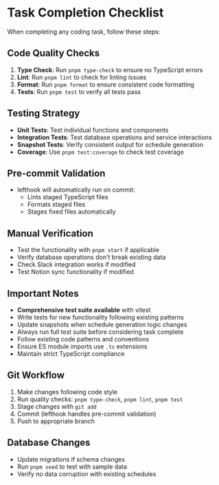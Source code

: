 # Task Completion Checklist

When completing any coding task, follow these steps:

## Code Quality Checks

1. **Type Check**: Run `pnpm type-check` to ensure no TypeScript errors
2. **Lint**: Run `pnpm lint` to check for linting issues
3. **Format**: Run `pnpm format` to ensure consistent code formatting
4. **Tests**: Run `pnpm test` to verify all tests pass

## Testing Strategy

- **Unit Tests**: Test individual functions and components
- **Integration Tests**: Test database operations and service interactions
- **Snapshot Tests**: Verify consistent output for schedule generation
- **Coverage**: Use `pnpm test:coverage` to check test coverage

## Pre-commit Validation

- lefthook will automatically run on commit:
  - Lints staged TypeScript files
  - Formats staged files
  - Stages fixed files automatically

## Manual Verification

- Test the functionality with `pnpm start` if applicable
- Verify database operations don't break existing data
- Check Slack integration works if modified
- Test Notion sync functionality if modified

## Important Notes

- **Comprehensive test suite available** with vitest
- Write tests for new functionality following existing patterns
- Update snapshots when schedule generation logic changes
- Always run full test suite before considering task complete
- Follow existing code patterns and conventions
- Ensure ES module imports use `.ts` extensions
- Maintain strict TypeScript compliance

## Git Workflow

1. Make changes following code style
2. Run quality checks: `pnpm type-check`, `pnpm lint`, `pnpm test`
3. Stage changes with `git add`
4. Commit (lefthook handles pre-commit validation)
5. Push to appropriate branch

## Database Changes

- Update migrations if schema changes
- Run `pnpm seed` to test with sample data
- Verify no data corruption with existing schedules
